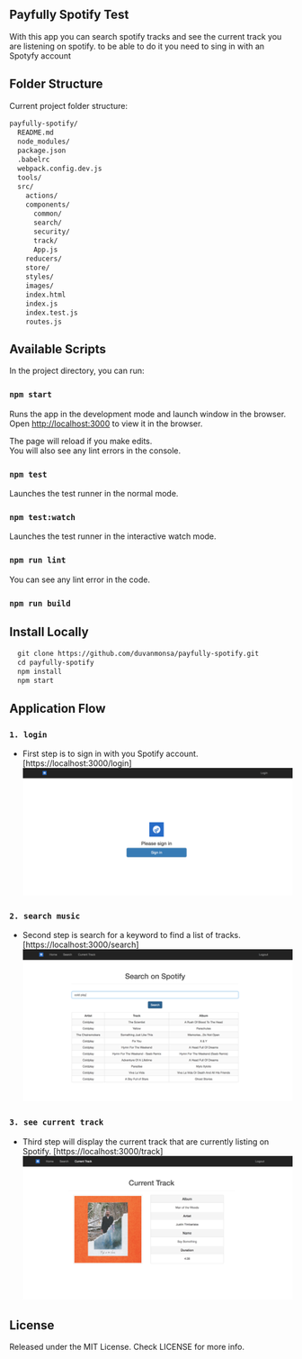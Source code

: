 
## Payfully Spotify Test

With this app you can search spotify tracks and see the current track you are listening on spotify.
to be able to do it you need to sing in with an Spotyfy account

## Folder Structure

Current project folder structure:

```
payfully-spotify/
  README.md
  node_modules/
  package.json
  .babelrc
  webpack.config.dev.js
  tools/
  src/
    actions/
    components/
      common/
      search/
      security/
      track/
      App.js
    reducers/
    store/
    styles/
    images/
    index.html
    index.js
    index.test.js
    routes.js
```

## Available Scripts

In the project directory, you can run:

### `npm start`

Runs the app in the development mode and launch  window in the browser.<br>
Open [http://localhost:3000](http://localhost:3000) to view it in the browser.

The page will reload if you make edits.<br>
You will also see any lint errors in the console.

### `npm test`

Launches the test runner in the normal mode.<br>

### `npm test:watch`

Launches the test runner in the interactive watch mode.<br>

### `npm run lint`

You can see any lint error in the code.<br>

### `npm run build`


## Install Locally

```
  git clone https://github.com/duvanmonsa/payfully-spotify.git
  cd payfully-spotify
  npm install
  npm start

```
## Application Flow

### `1. login`
- First step is to sign in with you Spotify account.
  [https://localhost:3000/login]
![alt text](https://github.com/duvanmonsa/payfully-spotify/blob/master/login.png "Login")
### `2. search music`
- Second step is search for a keyword to find a list of tracks.
   [https://localhost:3000/search]
![alt text](https://github.com/duvanmonsa/payfully-spotify/blob/master/search.png "Search")
### `3. see current track`
- Third step will display the current track that are currently listing on Spotify.
   [https://localhost:3000/track]
![alt text](https://github.com/duvanmonsa/payfully-spotify/blob/master/track.png "Track")

## License
Released under the MIT License. Check LICENSE for more info.
